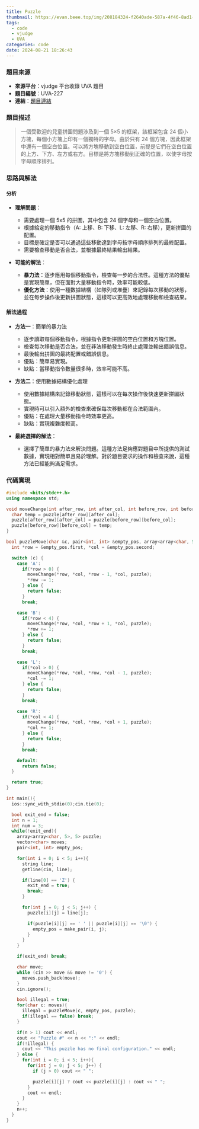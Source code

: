 ```yaml
---
title: Puzzle
thumbnail: https://evan.beee.top/img/208184324-f2640ade-587a-4f46-8ad1-7b4c1b31394f.png
tags:
  - code
  - vjudge
  - UVA
categories: code
date: 2024-08-21 18:26:43
---
```

### 題目來源
- **來源平台**：vjudge 平台收錄 UVA 題目
- **題目編號**：UVA-227
- **連結**：[題目連結](https://vjudge.net/problem/UVA-227)

### 題目描述
> 一個受歡迎的兒童拼圖問題涉及到一個 5×5 的框架，該框架包含 24 個小方塊，每個小方塊上印有一個獨特的字母。由於只有 24 個方塊，因此框架中還有一個空白位置。可以將方塊移動到空白位置，前提是它們在空白位置的上方、下方、左方或右方。目標是將方塊移動到正確的位置，以使字母按字母順序排列。

### 思路與解法
#### 分析
- **理解問題**：
  - 需要處理一個 5x5 的拼圖，其中包含 24 個字母和一個空白位置。
  - 根據給定的移動指令（A: 上移、B: 下移、L: 左移、R: 右移），更新拼圖的配置。
  - 目標是確定是否可以通過這些移動達到字母按字母順序排列的最終配置。
  - 需要檢查移動是否合法，並根據最終結果輸出結果。

- **可能的解法**：
  - **暴力法**：逐步應用每個移動指令，檢查每一步的合法性。這種方法的優點是實現簡單，但在面對大量移動指令時，效率可能較低。
  - **優化方法**：使用一種數據結構（如隊列或堆疊）來記錄每次移動的狀態，並在每步操作後更新拼圖狀態，這樣可以更高效地處理移動和檢查結果。

#### 解法過程
- **方法一**：簡單的暴力法
  - 逐步讀取每個移動指令，根據指令更新拼圖的空白位置和方塊位置。
  - 檢查每次移動是否合法，並在非法移動發生時終止處理並輸出錯誤信息。
  - 最後輸出拼圖的最終配置或錯誤信息。
  - 優點：簡單易實現。
  - 缺點：當移動指令數量很多時，效率可能不高。

- **方法二**：使用數據結構優化處理
  - 使用數據結構來記錄移動狀態，這樣可以在每次操作後快速更新拼圖狀態。
  - 實現時可以引入額外的檢查來確保每次移動都在合法範圍內。
  - 優點：在處理大量移動指令時效率更高。
  - 缺點：實現複雜度較高。

- **最終選擇的解法**：
  - 選擇了簡單的暴力法來解決問題。這種方法足夠應對題目中所提供的測試數據，實現相對簡單且易於理解。對於題目要求的操作和檢查來說，這種方法已經能夠滿足需求。

### 代碼實現
```cpp
#include <bits/stdc++.h>
using namespace std;

void moveChange(int after_row, int after_col, int before_row, int before_col, array<array<char, 5>, 5> &puzzle) {
  char temp = puzzle[after_row][after_col];
  puzzle[after_row][after_col] = puzzle[before_row][before_col];
  puzzle[before_row][before_col] = temp;
}

bool puzzleMove(char &c, pair<int, int> &empty_pos, array<array<char, 5>, 5> &puzzle) {
  int *row = &empty_pos.first, *col = &empty_pos.second;

  switch (c) {
    case 'A':
      if(*row > 0) {
        moveChange(*row, *col, *row - 1, *col, puzzle);
        *row -= 1;
      } else {
        return false;
      }
      break;

    case 'B':
      if(*row < 4) {
        moveChange(*row, *col, *row + 1, *col, puzzle);
        *row += 1;
      } else {
        return false;
      }
      break;

    case 'L':
      if(*col > 0) {
        moveChange(*row, *col, *row, *col - 1, puzzle);
        *col -= 1;
      } else {
        return false;
      }
      break;

    case 'R':
      if(*col < 4) {
        moveChange(*row, *col, *row, *col + 1, puzzle);
        *col += 1;
      } else {
        return false;
      }
      break;

    default:
      return false;
  }

  return true;
}

int main(){
  ios::sync_with_stdio(0);cin.tie(0);

  bool exit_end = false;
  int n = 1;
  int num = 3;
  while(!exit_end){
    array<array<char, 5>, 5> puzzle;
    vector<char> moves;
    pair<int, int> empty_pos;

    for(int i = 0; i < 5; i++){
      string line;
      getline(cin, line);

      if(line[0] == 'Z') {
        exit_end = true;
        break;
      }

      for(int j = 0; j < 5; j++) {
        puzzle[i][j] = line[j];

        if(puzzle[i][j] == ' ' || puzzle[i][j] == '\0') {
          empty_pos = make_pair(i, j);
        }
      }
    }

    if(exit_end) break;

    char move;
    while (cin >> move && move != '0') {
      moves.push_back(move);
    }
    cin.ignore();

    bool illegal = true;
    for(char c: moves){
      illegal = puzzleMove(c, empty_pos, puzzle);
      if(illegal == false) break;
    }

    if(n > 1) cout << endl;
    cout << "Puzzle #" << n << ":" << endl;
    if(!illegal) {
      cout << "This puzzle has no final configuration." << endl;
    } else {
      for(int i = 0; i < 5; i++){
        for(int j = 0; j < 5; j++) {
          if (j > 0) cout << " ";

          puzzle[i][j] ? cout << puzzle[i][j] : cout << " ";
        }
        cout << endl;
      }
    }
    n++;
  }
}
```
